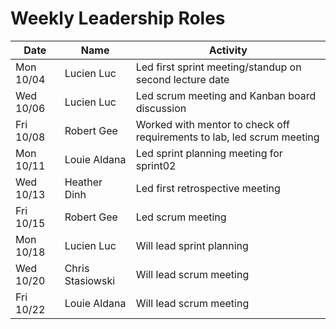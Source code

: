 # Weekly Leadership Roles

| Date      | Name              | Activity                                                                   |
|-----------|-------------------|--------------------------------------------------------                    |
| Mon 10/04 | Lucien Luc        | Led first sprint meeting/standup on second lecture date                    | 
| Wed 10/06 | Lucien Luc        | Led scrum meeting and Kanban board discussion                              | 
| Fri 10/08 | Robert Gee        | Worked with mentor to check off requirements to lab, led scrum meeting     | 
| Mon 10/11 | Louie Aldana      | Led sprint planning meeting for sprint02                                   | 
| Wed 10/13 | Heather Dinh      | Led first retrospective meeting                                            |
| Fri 10/15 | Robert Gee        | Led scrum meeting                                                          |
| Mon 10/18 | Lucien Luc        | Will lead sprint planning                                                  |
| Wed 10/20 | Chris Stasiowski  | Will lead scrum meeting                                                    |
| Fri 10/22 | Louie Aldana      | Will lead scrum meeting                                                    |
